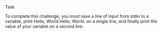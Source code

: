 Task 

To complete this challenge, you must save a line of input from stdin to a variable, print Hello, World.Hello, World. on a single line, and finally print the value of your variable on a second line.